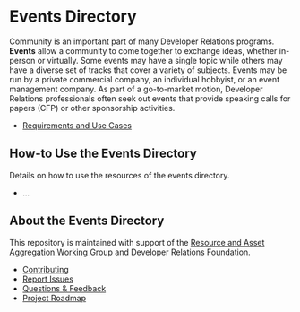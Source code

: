 # Events Directory

Community is an important part of many Developer Relations programs. **Events** allow a community to come together to exchange ideas, whether in-person or virtually. Some events may have a single topic while others may have a diverse set of tracks that cover a variety of subjects. Events may be run by a private commercial company, an individual hobbyist, or an event management company. As part of a go-to-market motion, Developer Relations professionals often seek out events that provide speaking calls for papers (CFP) or other sponsorship activities.

* [Requirements and Use Cases](https://github.com/DevRel-Foundation/wg-resource-aggregation/discussions/68)

## How-to Use the Events Directory

Details on how to use the resources of the events directory.

* ...

## About the Events Directory

This repository is maintained with support of the [Resource and Asset Aggregation Working Group](https://github.com/DevRel-Foundation/wg-resource-aggregation) and Developer Relations Foundation.

* [Contributing]()
* [Report Issues](https://github.com/DevRel-Foundation/wg-resource-aggregation/issues)
* [Questions & Feedback](https://github.com/DevRel-Foundation/wg-resource-aggregation/discussions/categories/events-directory)
* [Project Roadmap](https://github.com/orgs/DevRel-Foundation/projects/13)
